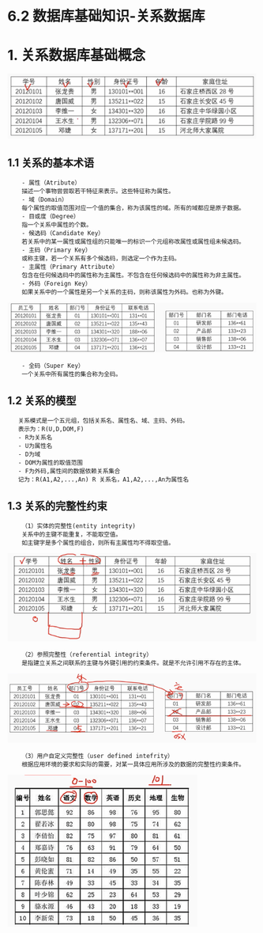 # 6.2 数据库基础知识-关系数据库

# 1. 关系数据库基础概念

![关系数据库基础概念](source/image/6.2-01.png)

## 1.1 关系的基本术语

        - 属性（Atribute）
        描述一个事物尝尝取若干特征来表示。这些特征称为属性。
        - 域（Domain）
        每个属性的取值范围对应一个值的集合，称为该属性的域。所有的域都应是原子数据。
        - 目或度（Degree）
        指一个关系中属性的个数。
        - 候选码（Candidate Key）
        若关系中的某一属性或属性组的只能唯一的标识一个元组称改属性或属性组未候选码。
        - 主码（Primary Key）
        或称主键，若一个关系有多个候选码，则选定一个作为主码。
        - 主属性（Primary Attribute）
        包含在任何候选码中的属性称为主属性。不包含在任何候选码中的属性称为非主属性。
        - 外码（Foreign Key）
        如果关系中的一个属性是另一个关系的主码，则称该属性为外码。也称为外键。

![外码](source/image/6.2-02.png)

        - 全码（Super Key）
        一个关系中所有属性的集合称为全码。

## 1.2 关系的模型

       关系模式是一个五元组，包括关系名、属性名、域、主码、外码。
       表示为：R(U,D,DOM,F) 
       - R为关系名
       - U为属性名
       - D为域
       - DOM为属性的取值范围
       - F为外码,属性间的数据依赖关系集合
       记为：R(A1,A2,...,An) R 关系名，A1,A2,...,An为属性名


## 1.3 关系的完整性约束

        （1）实体的完整性(entity integrity)
        关系中的主键不能重复，不能取空值。
        如主键字是多个属性的组合，则所有主属性均不得取空值。

![实体的完整性](source/image/6.2-03.png)

        （2）参照完整性（referential integrity）
        是指建立关系之间联系的主键与外键引用的约束条件。就是不允许引用不存在的主体。

![参照完整性](source/image/6.2-04.png)      

        （3）用户自定义完整性（user defined intefrity）
        根据应用环境的要求和实际的需要，对某一具体应用所涉及的数据的完整性约束条件。

![用户自定义完整性](source/image/6.2-05.png)   
